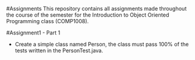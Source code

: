 #Assignments
This repository contains all assignments made throughout the course of the semester
for the Introduction to Object Oriented Programming class (COMP1008).


#Assignment1 - Part 1
* Create a simple class named Person, the class must pass 100% of the tests written in the PersonTest.java. 

